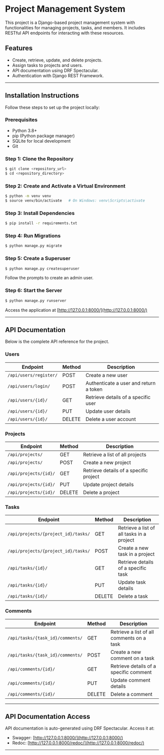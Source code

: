 # Project Management System

This project is a Django-based project management system with functionalities for managing projects, tasks, and members. It includes RESTful API endpoints for interacting with these resources.

## Features
- Create, retrieve, update, and delete projects.
- Assign tasks to projects and users.
- API documentation using DRF Spectacular.
- Authentication with Django REST Framework.

---

## Installation Instructions

Follow these steps to set up the project locally:

### Prerequisites
- Python 3.8+
- pip (Python package manager)
- SQLite for local development
- Git

### Step 1: Clone the Repository
```bash
$ git clone <repository_url>
$ cd <repository_directory>
```

### Step 2: Create and Activate a Virtual Environment
```bash
$ python -m venv venv
$ source venv/bin/activate   # On Windows: venv\Scripts\activate
```

### Step 3: Install Dependencies
```bash
$ pip install -r requirements.txt
```

### Step 4: Run Migrations
```bash
$ python manage.py migrate
```

### Step 5: Create a Superuser
```bash
$ python manage.py createsuperuser
```
Follow the prompts to create an admin user.

### Step 6: Start the Server
```bash
$ python manage.py runserver
```
Access the application at [http://127.0.0.1:8000/](http://127.0.0.1:8000/)

---
## API Documentation

Below is the complete API reference for the project.

### **Users**
| Endpoint                       | Method | Description                              |
|--------------------------------|--------|------------------------------------------|
| `/api/users/register/`         | POST   | Create a new user                        |
| `/api/users/login/`            | POST   | Authenticate a user and return a token   |
| `/api/users/{id}/`             | GET    | Retrieve details of a specific user      |
| `/api/users/{id}/`             | PUT    | Update user details                      |
| `/api/users/{id}/`             | DELETE | Delete a user account                    |

### **Projects**
| Endpoint                       | Method | Description                              |
|--------------------------------|--------|------------------------------------------|
| `/api/projects/`               | GET    | Retrieve a list of all projects          |
| `/api/projects/`               | POST   | Create a new project                     |
| `/api/projects/{id}/`          | GET    | Retrieve details of a specific project   |
| `/api/projects/{id}/`          | PUT    | Update project details                   |
| `/api/projects/{id}/`          | DELETE | Delete a project                         |

### **Tasks**
| Endpoint                              | Method | Description                              |
|---------------------------------------|--------|------------------------------------------|
| `/api/projects/{project_id}/tasks/`   | GET    | Retrieve a list of all tasks in a project|
| `/api/projects/{project_id}/tasks/`   | POST   | Create a new task in a project           |
| `/api/tasks/{id}/`                    | GET    | Retrieve details of a specific task      |
| `/api/tasks/{id}/`                    | PUT    | Update task details                      |
| `/api/tasks/{id}/`                    | DELETE | Delete a task                            |

### **Comments**
| Endpoint                              | Method | Description                              |
|---------------------------------------|--------|------------------------------------------|
| `/api/tasks/{task_id}/comments/`      | GET    | Retrieve a list of all comments on a task|
| `/api/tasks/{task_id}/comments/`      | POST   | Create a new comment on a task           |
| `/api/comments/{id}/`                 | GET    | Retrieve details of a specific comment   |
| `/api/comments/{id}/`                 | PUT    | Update comment details                   |
| `/api/comments/{id}/`                 | DELETE | Delete a comment                         |

---
## API Documentation Access

API documentation is auto-generated using DRF Spectacular. Access it at:
- Swagger: [http://127.0.0.1:8000/](http://127.0.0.1:8000/)
- Redoc: [http://127.0.0.1:8000/redoc/](http://127.0.0.1:8000/redoc/)

---

